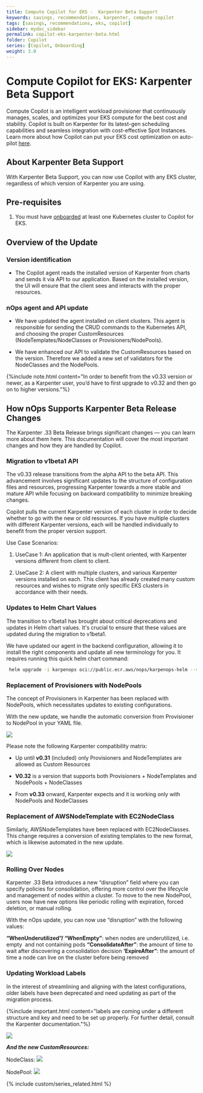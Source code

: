 ```yaml
---
title: Compute Copilot for EKS -  Karpenter Beta Support
keywords: savings, recommendations, karpenter, compute copilot
tags: [savings, recommendations, eks, copilot]
sidebar: mydoc_sidebar
permalink: copilot-eks-karpenter-beta.html
folder: Copilot
series: [Copilot, Onboarding]
weight: 3.0
---
```


# Compute Copilot for EKS: Karpenter Beta Support #

Compute Copilot is an intelligent workload provisioner that continuously manages, scales, and optimizes your EKS compute for the best cost and stability. Copilot is built on Karpenter for its latest-gen scheduling capabilities and seamless integration with cost-effective Spot Instances. Learn more about how Copilot can put your EKS cost optimization on auto-pilot [here](https://www.nops.io/compute-copilot/).


## About Karpenter Beta Support ##


With Karpenter Beta Support, you can now use Copilot with any EKS cluster, regardless of which version of Karpenter you are using. 


## Pre-requisites ##

1. You must have [onboarded](/copilot-eks-onboarding.html) at least one Kubernetes cluster to Copilot for EKS.


## Overview of the Update ##

### Version identification ###

- The Copilot agent reads the installed version of Karpenter from charts and sends it via API to our application. Based on the installed version, the UI will ensure that the client sees and interacts with the proper resources.

### nOps agent and API update ###

- We have updated the agent installed on client clusters. This agent is responsible for sending the CRUD commands to the Kubernetes API, and choosing the proper CustomResources (NodeTemplates/NodeClasses or Provisioners/NodePools).

- We have enhanced our API to validate the CustomResources based on the version. Therefore we added a new set of validators for the NodeClasses and the NodePools.

{%include note.html content="In order to benefit from the v0.33 version or newer, as a Karpenter user, you’d have to first upgrade to v0.32 and then go on to higher versions."%}

## How nOps Supports Karpenter Beta Release Changes ##

The Karpenter .33 Beta Release brings significant changes — you can learn more about them here. This documentation will cover the most important changes and how they are handled by Copilot. 

### Migration to v1beta1 API ###

The v0.33 release transitions from the alpha API to the beta API. This advancement involves significant updates to the structure of configuration files and resources, progressing Karpenter towards a more stable and mature API while focusing on backward compatibility to minimize breaking changes.

Copilot pulls the current Karpenter version of each cluster in order to decide whether to go with the new or old resources. If you have multiple clusters with different Karpenter versions, each will be handled individually to benefit from the proper version support.

Use Case Scenarios:

1. UseCase 1: An application that is mult-client oriented, with Karpenter versions different from client to client. 

2. UseCase 2: A client with multiple clusters, and various Karpenter versions installed on each. This client has already created many custom resources and wishes to migrate only specific EKS clusters in accordance with their needs.


### Updates to Helm Chart Values ### 

The transition to v1beta1 has brought about critical deprecations and updates in Helm chart values. It's crucial to ensure that these values are updated during the migration to v1beta1.

We have updated our agent in the backend configuration, allowing it to install the right components and update all new terminology for you. It requires running this quick helm chart command: 

```bash
 helm upgrade -i karpenops oci://public.ecr.aws/nops/karpenops-helm --version 0.2.1 --namespace karpenter --set apiKey=<your nOps API Key> --set clusterId=<your nOps cluster ID> [--set datadogKey=ou812-abcd-1234-3d14-0a1b2c34567d]
```

### Replacement of Provisioners with NodePools ###

The concept of Provisioners in Karpenter has been replaced with NodePools, which necessitates updates to existing configurations. 

With the new update, we handle the automatic conversion from Provisioner to NodePool in your YAML file.

![](https://lh7-us.googleusercontent.com/cK8R42DDfP-wEvLAaQwoVU4CQQ3okwAdaVDkqRdKDjORhZDdEy_cL1lVT01fsm8KaxXK5fKeLmfOZmIrozNXL57KrccP1XQByDUFtcSmHgYZy3Y6M3rSvzok0DhkrmM6pl0sVGyB5Se6vAhI-acQxnY)

Please note the following Karpenter compatibility matrix:

- Up until **v0.31** (included) only Provisioners and NodeTemplates are allowed as Custom Resources

- **V0.32** is a version that supports both Provisioners + NodeTemplates and NodePools + NodeClasses

- From **v0.33** onward, Karpenter expects and it is working only with NodePools and NodeClasses

### Replacement of AWSNodeTemplate with EC2NodeClass ###

Similarly, AWSNodeTemplates have been replaced with EC2NodeClasses. This change requires a conversion of existing templates to the new format, which is likewise automated in the new update.

![](https://lh7-us.googleusercontent.com/HW1xAsMUdB6HG_spPXsboNhNosWRQpD4olbDtj9ZUG2aOvBfYjNNXiOPSK3Z5PfmTkiExZcsA-3RtX7Pgt3lLeg5YRlHspvWY6AYT0wY2byOvk5Cj4vnwDD-kHE2d0SxGeuu1TWIClVlajOfZxJJ1QA)

### Rolling Over Nodes ###

Karpenter .33 Beta introduces a new “disruption” field where you can specify policies for consolidation, offering more control over the lifecycle and management of nodes within a cluster. To move to the new NodePool, users now have new options like periodic rolling with expiration, forced deletion, or manual rolling.

With the nOps update, you can now use “disruption” with the following values:

**“WhenUnderutilized”/ “WhenEmpty”**: when nodes are underutilized, i.e. empty  and not containing pods
**“ConsolidateAfter”**: the amount of time to wait after discovering a consolidation decision
**‘ExpireAfter”**: the amount of time a node can live on the cluster before being removed

### Updating Workload Labels ### 

In the interest of streamlining and aligning with the latest configurations, older labels have been deprecated and need updating as part of the migration process.

{%include important.html content="labels are coming under a different structure and key and need to be set up properly. For further detail, consult the Karpenter documentation."%}

![](https://lh7-us.googleusercontent.com/KsX-gJRVTvRH9tea64hX7PfHaIlsWILbLzTpparm3fwUPleC8KnXAB6rmxqlWxBrDMz7tzFUQ-ADRTpLsDsVcBU1r3J9_q9BFvWZlJL4cei-gBn3x10v_4vQ8yM23Bh2ZXwgHzP8GzIFU3T8hRDbYQk)

**_And the new CustomResources:_**

NodeClass:
 ![](https://lh7-us.googleusercontent.com/mscIjpYFCvgDKCe3B9rdBU71QqXwf98MWo8FYMd_jeIDYUWQGNtOpIIvwYQTVO33oESev1esQiFmUA0lBZo4cnn8LVvfqG6k8pge2YA2VkcWbZhamnSpsRuyUu-F6ui-eoG0P1K_onbYfCl5c3ApqSw)


NodePool:
 ![](https://lh7-us.googleusercontent.com/fE3D2L_fkseLk2j5UUdzK7cssewIme6hOFBebKDS5xACNYkGmSQhdMGOzqxVMHvXabHB1WZOWXreOD4xKr1BnXUhCVTRhfk0irThiTJIlKFuBUPhOzGyjzVFpg6Rc7SGbMH-351rFj1FifmSKGWp5NI)


{% include custom/series_related.html %}